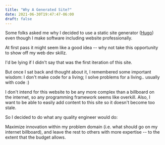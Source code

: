 ```yaml
---
title: "Why A Generated Site?"
date: 2021-06-30T19:47:47-06:00
draft: false
---
```


Some folks asked me why I decided to use a static site generator ([Hugo](https://gohugo.io/)) even though I make software including website professionally.

At first pass it might seem like a good idea -- why not take this opportunity to show off my web dev skillz. 

I'd be lying if I didn't say that was the first iteration of this site. 

But once I sat back and thought about it, I remembered some important wisdom: I don't make code for a living; I solve problems for a living.. usually with code :)

I don't intend for this website to be any more complex than a billboard on the internet, so any programming framework seems like overkill. Also, I want to be able to easily add content to this site so it doesn't become too stale.

So I decided to do what any quality engineer would do: 

Maximize innovation within my problem domain (i.e. what should go on my internet billboard), and leave the rest to others with more expertise -- to the extent that the budget allows.